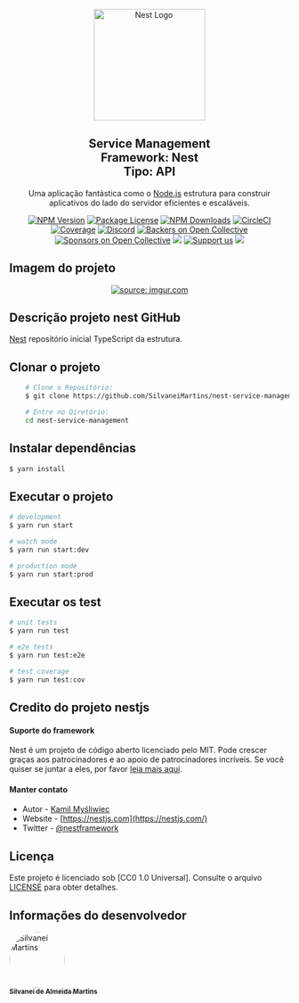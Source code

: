 <p align="center">
  <a href="http://nestjs.com/" target="blank"><img src="https://nestjs.com/img/logo-small.svg" width="200" alt="Nest Logo" /></a>
</p>

<h2 align="center">
    Service Management <br />
    Framework: Nest <br />
    Tipo: API
</h2>

[circleci-image]: https://img.shields.io/circleci/build/github/nestjs/nest/master?token=abc123def456
[circleci-url]: https://circleci.com/gh/nestjs/nest

  <p align="center">Uma aplicação fantástica como o <a href="http://nodejs.org" target="_blank">Node.js</a> estrutura para construir aplicativos do lado do servidor eficientes e escaláveis.</p>
    <p align="center">
<a href="https://www.npmjs.com/~nestjscore" target="_blank"><img src="https://img.shields.io/npm/v/@nestjs/core.svg" alt="NPM Version" /></a>
<a href="https://www.npmjs.com/~nestjscore" target="_blank"><img src="https://img.shields.io/npm/l/@nestjs/core.svg" alt="Package License" /></a>
<a href="https://www.npmjs.com/~nestjscore" target="_blank"><img src="https://img.shields.io/npm/dm/@nestjs/common.svg" alt="NPM Downloads" /></a>
<a href="https://circleci.com/gh/nestjs/nest" target="_blank"><img src="https://img.shields.io/circleci/build/github/nestjs/nest/master" alt="CircleCI" /></a>
<a href="https://coveralls.io/github/nestjs/nest?branch=master" target="_blank"><img src="https://coveralls.io/repos/github/nestjs/nest/badge.svg?branch=master#9" alt="Coverage" /></a>
<a href="https://discord.gg/G7Qnnhy" target="_blank"><img src="https://img.shields.io/badge/discord-online-brightgreen.svg" alt="Discord"/></a>
<a href="https://opencollective.com/nest#backer" target="_blank"><img src="https://opencollective.com/nest/backers/badge.svg" alt="Backers on Open Collective" /></a>
<a href="https://opencollective.com/nest#sponsor" target="_blank"><img src="https://opencollective.com/nest/sponsors/badge.svg" alt="Sponsors on Open Collective" /></a>
  <a href="https://paypal.me/kamilmysliwiec" target="_blank"><img src="https://img.shields.io/badge/Donate-PayPal-ff3f59.svg"/></a>
    <a href="https://opencollective.com/nest#sponsor"  target="_blank"><img src="https://img.shields.io/badge/Support%20us-Open%20Collective-41B883.svg" alt="Support us"></a>
  <a href="https://twitter.com/nestframework" target="_blank"><img src="https://img.shields.io/twitter/follow/nestframework.svg?style=social&label=Follow"></a>
</p>

## Imagem do projeto

<p align="center">
    <a href="https://imgur.com/JTjKkVZ"><img src="https://i.imgur.com/JTjKkVZ.png" title="source: imgur.com" /></a>
    <br />
</p>

## Descrição projeto nest GitHub

[Nest](https://github.com/nestjs/nest) repositório inicial TypeScript da estrutura.

## Clonar o projeto

```bash
    # Clone o Repositório:
    $ git clone https://github.com/SilvaneiMartins/nest-service-management

    # Entre no Diretório:
    cd nest-service-management
```

## Instalar dependências

```bash
$ yarn install
```

## Executar o projeto

```bash
# development
$ yarn run start

# watch mode
$ yarn run start:dev

# production mode
$ yarn run start:prod
```

## Executar os test

```bash
# unit tests
$ yarn run test

# e2e tests
$ yarn run test:e2e

# test coverage
$ yarn run test:cov
```

## Credito do projeto nestjs

#### Suporte do framework

Nest é um projeto de código aberto licenciado pelo MIT. Pode crescer graças aos patrocinadores e ao apoio de patrocinadores incríveis. Se você quiser se juntar a eles, por favor [leia mais aqui](https://docs.nestjs.com/support).

#### Manter contato

-   Autor - [Kamil Myśliwiec](https://kamilmysliwiec.com)
-   Website - [https://nestjs.com](https://nestjs.com/)
-   Twitter - [@nestframework](https://twitter.com/nestframework)

## Licença

Este projeto é licenciado sob [CC0 1.0 Universal]. Consulte o arquivo [LICENSE](https://github.com/SilvaneiMartins/nest-service-management/blob/master/LICENSE) para obter detalhes.

## Informações do desenvolvedor

<a href="https://github.com/SilvaneiMartins">
    <img
        style="border-radius:50%"
        src="https://github.com/SilvaneiMartins.png"
        width="100px;"
        alt="Silvanei Martins"
    />
    <br />
    <sub>
        <b>Silvanei de Almeida Martins</b>
    </sub>
</a>
